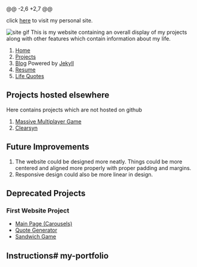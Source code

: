 @@ -2,6 +2,7 @@

click [here]() to visit my personal site.

![site gif](img/gifs/simplisticmartinportfolio.gif)
This is my website containing an overall display of my projects along with other features which contain information about my life.

1. [Home](https://simplisticmartin.github.io/)
2. [Projects](https://simplisticmartin.github.io/#navigate-to-projects)
3. [Blog](https://simplisticmartin.github.io/Blog.html) Powered by [Jekyll](https://jekyllrb.com/)
4. [Resume](https://simplisticmartin.github.io/resume.pdf)
5. [Life Quotes](https://simplisticmartin.github.io/Projects/Quote-Generator/)
## Projects hosted elsewhere
Here contains projects which are not hosted on github
1. [Massive Multiplayer Game](http://multiplayer-phaser.herokuapp.com/)
2. [Clearsyn](http://clearsyn.com/)
## Future Improvements
1. The website could be designed more neatly. Things could be more centered and aligned more properly with proper padding and margins.
2. Responsive design could also be more linear in design.
## Deprecated Projects
### First Website Project
- [Main Page (Carousels)](https://simplisticmartin.github.io/Projects/DNSandwiches/)
- [Quote Generator](https://simplisticmartin.github.io/Projects/DNSandwiches/about.html)
- [Sandwich Game](https://simplisticmartin.github.io/Projects/DNSandwiches/gametest.html)
## Instructions# my-portfolio
